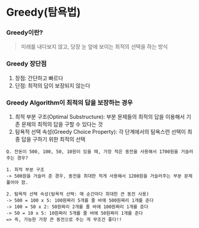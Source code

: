 # Greedy(탐욕법)

### Greedy이란?
> 미래를 내다보지 않고, 당장 눈 앞에 보이는 최적의 선택을 하는 방식

### Greedy 장단점
1. 장점: 간단하고 빠르다
2. 단점: 최적의 답이 보장되지 않는다

### Greedy Algorithm이 최적의 답을 보장하는 경우
1. 최적 부분 구조(Optimal Substructure): 부분 문제들의 최적의 답을 이용해서 기존 문제의 최적의 답을 구할 수 있다는 것 
2. 탐욕적 선택 속성(Greedy Choice Property): 각 단계에서의 탐욕스런 선택이 최종 답을 구하기 위한 최적의 선택
   
```
Q. 잔돈이 500, 100, 50, 10원이 있을 때, 가장 적은 동전을 사용해서 1700원을 거슬러주는 경우?

1. 최적 부분 구조
-> 500원을 거슬러 준 경우, 동전을 최대한 적게 사용해서 1200원을 거슬러주는 부분 문제 풀어야 함.

2. 탐욕적 선택 속성(탐욕적 선택: 매 순간마다 최대한 큰 동전 사용)
-> 500 = 100 x 5: 100원짜리 5개를 줄 바에 500원짜리 1개를 준다
-> 100 = 50 x 2: 50원짜리 2개를 줄 바에 100원짜리 1개를 준다
-> 50 = 10 x 5: 10원짜리 5개를 줄 바에 50원짜리 1개를 준다
=> 즉, 가능한 가장 큰 동전으로 주는 게 무조건 좋다!!
```

